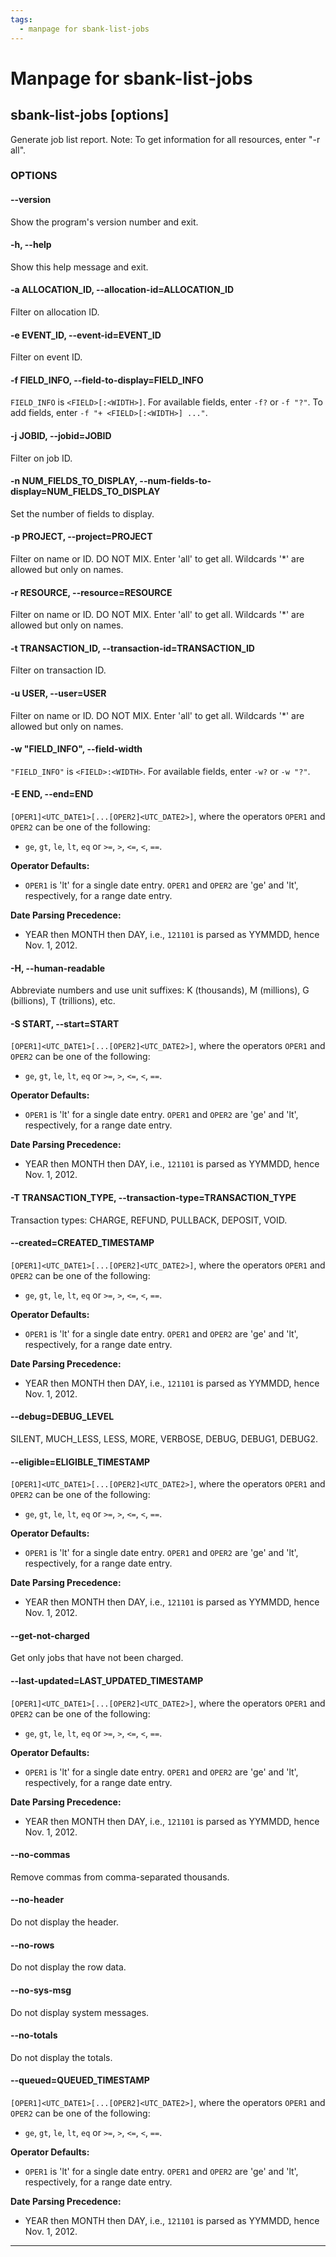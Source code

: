```yaml
---
tags:
  - manpage for sbank-list-jobs
---
```


# Manpage for sbank-list-jobs

## sbank-list-jobs [options]

Generate job list report. Note: To get information for all resources, enter "-r all".

### OPTIONS

#### --version

Show the program's version number and exit.

#### -h, --help

Show this help message and exit.

#### -a ALLOCATION_ID, --allocation-id=ALLOCATION_ID

Filter on allocation ID.

#### -e EVENT_ID, --event-id=EVENT_ID

Filter on event ID.

#### -f FIELD_INFO, --field-to-display=FIELD_INFO

`FIELD_INFO` is `<FIELD>[:<WIDTH>]`. For available fields, enter `-f?` or `-f "?"`. To add fields, enter `-f "+ <FIELD>[:<WIDTH>] ..."`.

#### -j JOBID, --jobid=JOBID

Filter on job ID.

#### -n NUM_FIELDS_TO_DISPLAY, --num-fields-to-display=NUM_FIELDS_TO_DISPLAY

Set the number of fields to display.

#### -p PROJECT, --project=PROJECT

Filter on name or ID. DO NOT MIX. Enter 'all' to get all. Wildcards '*' are allowed but only on names.

#### -r RESOURCE, --resource=RESOURCE

Filter on name or ID. DO NOT MIX. Enter 'all' to get all. Wildcards '*' are allowed but only on names.

#### -t TRANSACTION_ID, --transaction-id=TRANSACTION_ID

Filter on transaction ID.

#### -u USER, --user=USER

Filter on name or ID. DO NOT MIX. Enter 'all' to get all. Wildcards '*' are allowed but only on names.

#### -w "FIELD_INFO", --field-width

`"FIELD_INFO"` is `<FIELD>:<WIDTH>`. For available fields, enter `-w?` or `-w "?"`.

#### -E END, --end=END

`[OPER1]<UTC_DATE1>[...[OPER2]<UTC_DATE2>]`, where the operators `OPER1` and `OPER2` can be one of the following: 
  - `ge`, `gt`, `le`, `lt`, `eq` or `>=`, `>`, `<=`, `<`, `==`. 
  
**Operator Defaults:** 
  
  - `OPER1` is 'lt' for a single date entry. `OPER1` and `OPER2` are 'ge' and 'lt', respectively, for a range date entry. 
  
**Date Parsing Precedence:** 
  
  - YEAR then MONTH then DAY, i.e., `121101` is parsed as YYMMDD, hence Nov. 1, 2012.

#### -H, --human-readable

Abbreviate numbers and use unit suffixes: K (thousands), M (millions), G (billions), T (trillions), etc.

#### -S START, --start=START

`[OPER1]<UTC_DATE1>[...[OPER2]<UTC_DATE2>]`, where the operators `OPER1` and `OPER2` can be one of the following: 
  - `ge`, `gt`, `le`, `lt`, `eq` or `>=`, `>`, `<=`, `<`, `==`. 
  
**Operator Defaults:** 
  
  - `OPER1` is 'lt' for a single date entry. `OPER1` and `OPER2` are 'ge' and 'lt', respectively, for a range date entry. 
  
**Date Parsing Precedence:** 
  
  - YEAR then MONTH then DAY, i.e., `121101` is parsed as YYMMDD, hence Nov. 1, 2012.

#### -T TRANSACTION_TYPE, --transaction-type=TRANSACTION_TYPE

Transaction types: CHARGE, REFUND, PULLBACK, DEPOSIT, VOID.

#### --created=CREATED_TIMESTAMP

`[OPER1]<UTC_DATE1>[...[OPER2]<UTC_DATE2>]`, where the operators `OPER1` and `OPER2` can be one of the following: 
  - `ge`, `gt`, `le`, `lt`, `eq` or `>=`, `>`, `<=`, `<`, `==`. 
  
**Operator Defaults:** 
  
  - `OPER1` is 'lt' for a single date entry. `OPER1` and `OPER2` are 'ge' and 'lt', respectively, for a range date entry. 
  
**Date Parsing Precedence:** 
  
  - YEAR then MONTH then DAY, i.e., `121101` is parsed as YYMMDD, hence Nov. 1, 2012.

#### --debug=DEBUG_LEVEL

SILENT, MUCH_LESS, LESS, MORE, VERBOSE, DEBUG, DEBUG1, DEBUG2.

#### --eligible=ELIGIBLE_TIMESTAMP

`[OPER1]<UTC_DATE1>[...[OPER2]<UTC_DATE2>]`, where the operators `OPER1` and `OPER2` can be one of the following: 
  - `ge`, `gt`, `le`, `lt`, `eq` or `>=`, `>`, `<=`, `<`, `==`. 
  
**Operator Defaults:** 
  
  - `OPER1` is 'lt' for a single date entry. `OPER1` and `OPER2` are 'ge' and 'lt', respectively, for a range date entry. 
  
**Date Parsing Precedence:** 
  
  - YEAR then MONTH then DAY, i.e., `121101` is parsed as YYMMDD, hence Nov. 1, 2012.

#### --get-not-charged

Get only jobs that have not been charged.

#### --last-updated=LAST_UPDATED_TIMESTAMP

`[OPER1]<UTC_DATE1>[...[OPER2]<UTC_DATE2>]`, where the operators `OPER1` and `OPER2` can be one of the following: 
  - `ge`, `gt`, `le`, `lt`, `eq` or `>=`, `>`, `<=`, `<`, `==`. 
  
**Operator Defaults:** 
  
  - `OPER1` is 'lt' for a single date entry. `OPER1` and `OPER2` are 'ge' and 'lt', respectively, for a range date entry. 
  
**Date Parsing Precedence:** 
  
  - YEAR then MONTH then DAY, i.e., `121101` is parsed as YYMMDD, hence Nov. 1, 2012.

#### --no-commas

Remove commas from comma-separated thousands.

#### --no-header

Do not display the header.

#### --no-rows

Do not display the row data.

#### --no-sys-msg

Do not display system messages.

#### --no-totals

Do not display the totals.

#### --queued=QUEUED_TIMESTAMP

`[OPER1]<UTC_DATE1>[...[OPER2]<UTC_DATE2>]`, where the operators `OPER1` and `OPER2` can be one of the following: 
  - `ge`, `gt`, `le`, `lt`, `eq` or `>=`, `>`, `<=`, `<`, `==`. 
  
**Operator Defaults:** 
  
  - `OPER1` is 'lt' for a single date entry. `OPER1` and `OPER2` are 'ge' and 'lt', respectively, for a range date entry. 
  
**Date Parsing Precedence:** 
  
  - YEAR then MONTH then DAY, i.e., `121101` is parsed as YYMMDD, hence Nov. 1, 2012.

---